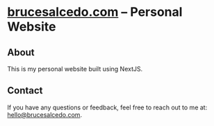 # [brucesalcedo.com](https://brucesalcedo.com) – Personal Website

## About

This is my personal website built using NextJS.

## Contact

If you have any questions or feedback, feel free to reach out to me at: hello@brucesalcedo.com.
